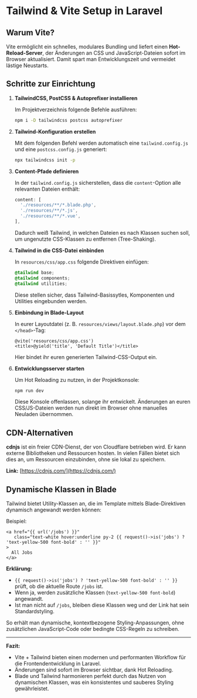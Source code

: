 # Tailwind & Vite Setup in Laravel

## Warum Vite?

Vite ermöglicht ein schnelles, modulares Bundling und liefert einen **Hot-Reload-Server**, der Änderungen an CSS und JavaScript-Dateien sofort im Browser aktualisiert. Damit spart man Entwicklungszeit und vermeidet lästige Neustarts.

## Schritte zur Einrichtung

1. **TailwindCSS, PostCSS & Autoprefixer installieren**

   Im Projektverzeichnis folgende Befehle ausführen:

   ```bash
   npm i -D tailwindcss postcss autoprefixer
   ```

2. **Tailwind-Konfiguration erstellen**

   Mit dem folgenden Befehl werden automatisch eine `tailwind.config.js` und eine `postcss.config.js` generiert:
   
   ```bash
   npx tailwindcss init -p
   ```

3. **Content-Pfade definieren**

   In der `tailwind.config.js` sicherstellen, dass die `content`-Option alle relevanten Dateien enthält:
   
   ```js
   content: [
     './resources/**/*.blade.php',
     './resources/**/*.js',
     './resources/**/*.vue',
   ],
   ```
   
   Dadurch weiß Tailwind, in welchen Dateien es nach Klassen suchen soll, um ungenutzte CSS-Klassen zu entfernen (Tree-Shaking).

4. **Tailwind in die CSS-Datei einbinden**

   In `resources/css/app.css` folgende Direktiven einfügen:
   
   ```css
   @tailwind base;
   @tailwind components;
   @tailwind utilities;
   ```

   Diese stellen sicher, dass Tailwind-Basissytles, Komponenten und Utilities eingebunden werden.

5. **Einbindung in Blade-Layout**

   In eurer Layoutdatei (z. B. `resources/views/layout.blade.php`) vor dem `</head>`-Tag:
   
   ```blade
   @vite('resources/css/app.css')
   <title>@yield('title', 'Default Title')</title>
   ```
   
   Hier bindet ihr euren generierten Tailwind-CSS-Output ein.

6. **Entwicklungsserver starten**

   Um Hot Reloading zu nutzen, in der Projektkonsole:
   
   ```bash
   npm run dev
   ```
   
   Diese Konsole offenlassen, solange ihr entwickelt. Änderungen an euren CSS/JS-Dateien werden nun direkt im Browser ohne manuelles Neuladen übernommen.

## CDN-Alternativen

**cdnjs** ist ein freier CDN-Dienst, der von Cloudflare betrieben wird. Er kann externe Bibliotheken und Ressourcen hosten. In vielen Fällen bietet sich dies an, um Ressourcen einzubinden, ohne sie lokal zu speichern.

**Link:** [https://cdnjs.com/](https://cdnjs.com/)

## Dynamische Klassen in Blade

Tailwind bietet Utility-Klassen an, die im Template mittels Blade-Direktiven dynamisch angewandt werden können:

Beispiel:

```blade
<a href="{{ url('/jobs') }}"
   class="text-white hover:underline py-2 {{ request()->is('jobs') ? 'text-yellow-500 font-bold' : '' }}"
>
  All Jobs
</a>
```

**Erklärung:**
- `{{ request()->is('jobs') ? 'text-yellow-500 font-bold' : '' }}` prüft, ob die aktuelle Route `/jobs` ist.  
- Wenn ja, werden zusätzliche Klassen (`text-yellow-500 font-bold`) angewandt.  
- Ist man nicht auf `/jobs`, bleiben diese Klassen weg und der Link hat sein Standardstyling.

So erhält man dynamische, kontextbezogene Styling-Anpassungen, ohne zusätzlichen JavaScript-Code oder bedingte CSS-Regeln zu schreiben.

---

**Fazit:**  
- Vite + Tailwind bieten einen modernen und performanten Workflow für die Frontendentwicklung in Laravel.  
- Änderungen sind sofort im Browser sichtbar, dank Hot Reloading.  
- Blade und Tailwind harmonieren perfekt durch das Nutzen von dynamischen Klassen, was ein konsistentes und sauberes Styling gewährleistet.